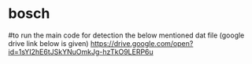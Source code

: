 # bosch
#to run the main code for detection the below mentioned dat file (google drive link below is given)
https://drive.google.com/open?id=1sYI2hE6tJSkYNuOmkJg-hzTkO9LERP6u
